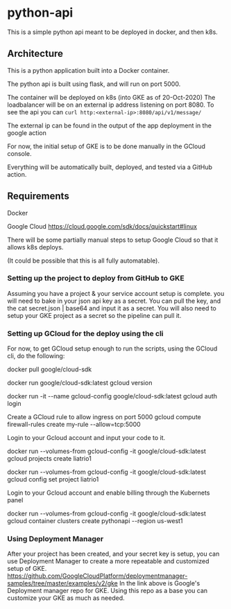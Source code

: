 # python-api
This is a simple python api meant to be deployed in docker, and then k8s.

## Architecture
This is a python application built into a Docker container. 

The python api is built using flask, and will run on port 5000.

The container will be deployed on k8s (into GKE as of 20-Oct-2020)
The loadbalancer will be on an external ip address listening on port 8080. 
To see the api you can `curl http:<external-ip>:8080/api/v1/message/`

The external ip can be found in the output of the app deployment in the google action

For now, the initial setup of GKE is to be done manually in the GCloud console.

Everything will be automatically built, deployed, and tested via a GitHub action.


## Requirements
Docker

Google Cloud https://cloud.google.com/sdk/docs/quickstart#linux

There will be some partially manual steps to setup Google Cloud so that it allows k8s deploys.

(It could be possible that this is all fully automatable).

### Setting up the project to deploy from GitHub to GKE
Assuming you have a project & your service account setup is complete.
you will need to bake in your json api key as a secret. You can pull the key, and the cat secret.json | base64 and input it as a secret.
You will also need to setup your GKE project as a secret so the pipeline can pull it.

### Setting up GCloud for the deploy using the cli
For now, to get GCloud setup enough to run the scripts, using the GCloud cli, do the following:

docker pull google/cloud-sdk

docker run google/cloud-sdk:latest gcloud version

docker run -it --name gcloud-config google/cloud-sdk:latest gcloud auth login

Create a GCloud rule to allow ingress on port 5000
gcloud compute firewall-rules create my-rule --allow=tcp:5000

Login to your Gcloud account and input your code to it.

docker run --volumes-from gcloud-config -it google/cloud-sdk:latest gcloud projects create liatrio1

docker run --volumes-from gcloud-config -it google/cloud-sdk:latest gcloud config set project liatrio1

Login to your Gcloud account and enable billing through the Kubernets panel

docker run --volumes-from gcloud-config -it google/cloud-sdk:latest gcloud container clusters create pythonapi --region us-west1

### Using Deployment Manager
After your project has been created, and your secret key is setup, you can use Deployment Manager to create a more repeatable and customized setup of GKE.
https://github.com/GoogleCloudPlatform/deploymentmanager-samples/tree/master/examples/v2/gke 
In the link above is Google's Deployment manager repo for GKE. Using this repo as a base you can customize your GKE as much as needed.
